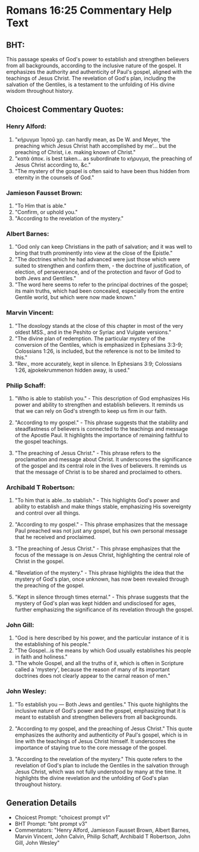 # Romans 16:25 Commentary Help Text

## BHT:
This passage speaks of God's power to establish and strengthen believers from all backgrounds, according to the inclusive nature of the gospel. It emphasizes the authority and authenticity of Paul's gospel, aligned with the teachings of Jesus Christ. The revelation of God's plan, including the salvation of the Gentiles, is a testament to the unfolding of His divine wisdom throughout history.

## Choicest Commentary Quotes:
### Henry Alford:
1. "κήρυγμα Ἰησοῦ χρ. can hardly mean, as De W. and Meyer, ‘the preaching which Jesus Christ hath accomplished by me’... but the preaching of Christ, i.e. making known of Christ." 
2. "κατὰ ἀποκ. is best taken... as subordinate to κήρυγμα, the preaching of Jesus Christ according to, &c."
3. "The mystery of the gospel is often said to have been thus hidden from eternity in the counsels of God."

### Jamieson Fausset Brown:
1. "To Him that is able." 
2. "Confirm, or uphold you." 
3. "According to the revelation of the mystery."

### Albert Barnes:
1. "God only can keep Christians in the path of salvation; and it was well to bring that truth prominently into view at the close of the Epistle." 
2. "The doctrines which he had advanced were just those which were suited to strengthen and confirm them, - the doctrine of justification, of election, of perseverance, and of the protection and favor of God to both Jews and Gentiles." 
3. "The word here seems to refer to the principal doctrines of the gospel; its main truths, which had been concealed, especially from the entire Gentile world, but which were now made known."

### Marvin Vincent:
1. "The doxology stands at the close of this chapter in most of the very oldest MSS., and in the Peshito or Syriac and Vulgate versions." 
2. "The divine plan of redemption. The particular mystery of the conversion of the Gentiles, which is emphasized in Ephesians 3:3-9; Colossians 1:26, is included, but the reference is not to be limited to this." 
3. "Rev., more accurately, kept in silence. In Ephesians 3:9; Colossians 1:26, ajpokekrummenon hidden away, is used."

### Philip Schaff:
1. "Who is able to stablish you." - This description of God emphasizes His power and ability to strengthen and establish believers. It reminds us that we can rely on God's strength to keep us firm in our faith.

2. "According to my gospel." - This phrase suggests that the stability and steadfastness of believers is connected to the teachings and message of the Apostle Paul. It highlights the importance of remaining faithful to the gospel teachings.

3. "The preaching of Jesus Christ." - This phrase refers to the proclamation and message about Christ. It underscores the significance of the gospel and its central role in the lives of believers. It reminds us that the message of Christ is to be shared and proclaimed to others.

### Archibald T Robertson:
1. "To him that is able...to stablish." - This highlights God's power and ability to establish and make things stable, emphasizing His sovereignty and control over all things.

2. "According to my gospel." - This phrase emphasizes that the message Paul preached was not just any gospel, but his own personal message that he received and proclaimed.

3. "The preaching of Jesus Christ." - This phrase emphasizes that the focus of the message is on Jesus Christ, highlighting the central role of Christ in the gospel.

4. "Revelation of the mystery." - This phrase highlights the idea that the mystery of God's plan, once unknown, has now been revealed through the preaching of the gospel.

5. "Kept in silence through times eternal." - This phrase suggests that the mystery of God's plan was kept hidden and undisclosed for ages, further emphasizing the significance of its revelation through the gospel.

### John Gill:
1. "God is here described by his power, and the particular instance of it is the establishing of his people."
2. "The Gospel...is the means by which God usually establishes his people in faith and holiness."
3. "The whole Gospel, and all the truths of it, which is often in Scripture called a 'mystery', because the reason of many of its important doctrines does not clearly appear to the carnal reason of men."

### John Wesley:
1. "To establish you — Both Jews and gentiles." This quote highlights the inclusive nature of God's power and the gospel, emphasizing that it is meant to establish and strengthen believers from all backgrounds.

2. "According to my gospel, and the preaching of Jesus Christ." This quote emphasizes the authority and authenticity of Paul's gospel, which is in line with the teachings of Jesus Christ himself. It underscores the importance of staying true to the core message of the gospel.

3. "According to the revelation of the mystery." This quote refers to the revelation of God's plan to include the Gentiles in the salvation through Jesus Christ, which was not fully understood by many at the time. It highlights the divine revelation and the unfolding of God's plan throughout history.


## Generation Details
- Choicest Prompt: "choicest prompt v1"
- BHT Prompt: "bht prompt v3"
- Commentators: "Henry Alford, Jamieson Fausset Brown, Albert Barnes, Marvin Vincent, John Calvin, Philip Schaff, Archibald T Robertson, John Gill, John Wesley"
